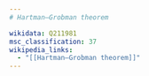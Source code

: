 ```yaml
---
# Hartman–Grobman theorem

wikidata: Q211981
msc_classification: 37
wikipedia_links:
  - "[[Hartman–Grobman theorem]]"
---
```

